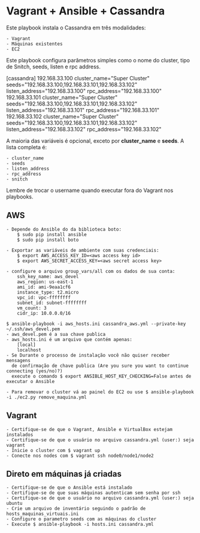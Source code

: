 # Vagrant + Ansible + Cassandra

Este playbook instala o Cassandra em três modalidades:
	
	- Vagrant
	- Máquinas existentes
	- EC2

Este playbook configura parâmetros simples como o nome do cluster, tipo de Snitch, seeds, listen e rpc address.

[cassandra]
192.168.33.100 cluster_name="Super Cluster" seeds="192.168.33.100,192.168.33.101,192.168.33.102" listen_address="192.168.33.100" rpc_address="192.168.33.100" 
192.168.33.101 cluster_name="Super Cluster" seeds="192.168.33.100,192.168.33.101,192.168.33.102" listen_address="192.168.33.101" rpc_address="192.168.33.101" 
192.168.33.102 cluster_name="Super Cluster" seeds="192.168.33.100,192.168.33.101,192.168.33.102" listen_address="192.168.33.102" rpc_address="192.168.33.102" 

A maioria das variáveis é opcional, exceto por **cluster_name** e **seeds**. A lista completa é:

	- cluster_name
	- seeds
	- listen_address
	- rpc_address
	- snitch

Lembre de trocar o username quando executar fora do Vagrant nos playbooks.

## AWS
	- Depende do Ansible do da biblioteca boto:
		$ sudo pip install ansible
		$ sudo pip install boto

	- Exportar as variáveis de ambiente com suas credenciais:
		$ export AWS_ACCESS_KEY_ID=<aws access key id>
		$ export AWS_SECRET_ACCESS_KEY=<aws secret access key>

	- configure o arquivo group_vars/all com os dados de sua conta:
		ssh_key_name: aws_devel
		aws_region: us-east-1
		ami_id: ami-9eaa1cf6
		instance_type: t2.micro
		vpc_id: vpc-ffffffff
		subnet_id: subnet-ffffffff
		vm_count: 3
		cidr_ip: 10.0.0.0/16

	$ ansible-playbook -i aws_hosts.ini cassandra_aws.yml --private-key ~/.ssh/aws_devel.pem
	- aws_devel.pem é a sua chave publica
	- aws_hosts.ini é um arquivo que contém apenas:
		[local]
		localhost
	- Se Durante o processo de instalação você não quiser receber mensagens 
	  de confirmação de chave publica (Are you sure you want to continue connecting (yes/no)?) 
	  execute o comando $ export ANSIBLE_HOST_KEY_CHECKING=False antes de executar o Ansible

	- Para removar o cluster vá ao painel do EC2 ou use $ ansible-playbook -i ./ec2.py remove_maquina.yml

## Vagrant
	- Certifique-se de que o Vagrant, Ansible e VirtualBox estejam instalados
	- Certifique-se de que o usuário no arquivo cassandra.yml (user:) seja vagrant
	- Inicie o cluster com $ vagrant up
	- Conecte nos nodes com $ vagrant ssh node0/node1/node2

## Direto em máquinas já criadas
	- Certifique-se de que o Ansible está instalado 
	- Certifique-se de que suas máquinas autenticam sem senha por ssh
	- Certifique-se de que o usuário no arquivo cassandra.yml (user:) seja ubuntu
	- Crie um arquivo de inventário seguindo o padrão de hosts_maquinas_virtuais.ini
	- Configure o parametro seeds com as máquinas do cluster
	- Execute $ ansible-playbook -i hosts.ini cassandra.yml


